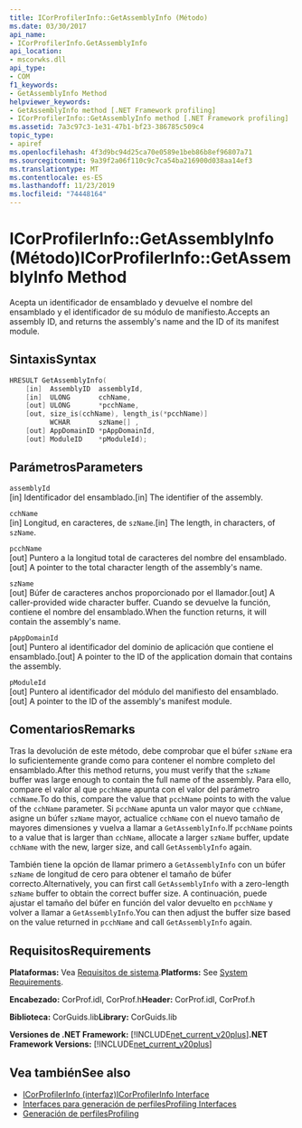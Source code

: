 ```yaml
---
title: ICorProfilerInfo::GetAssemblyInfo (Método)
ms.date: 03/30/2017
api_name:
- ICorProfilerInfo.GetAssemblyInfo
api_location:
- mscorwks.dll
api_type:
- COM
f1_keywords:
- GetAssemblyInfo Method
helpviewer_keywords:
- GetAssemblyInfo method [.NET Framework profiling]
- ICorProfilerInfo::GetAssemblyInfo method [.NET Framework profiling]
ms.assetid: 7a3c97c3-1e31-47b1-bf23-386785c509c4
topic_type:
- apiref
ms.openlocfilehash: 4f3d9bc94d25ca70e0589e1beb86b8ef96807a71
ms.sourcegitcommit: 9a39f2a06f110c9c7ca54ba216900d038aa14ef3
ms.translationtype: MT
ms.contentlocale: es-ES
ms.lasthandoff: 11/23/2019
ms.locfileid: "74448164"
---
```

# <a name="icorprofilerinfogetassemblyinfo-method"></a><span data-ttu-id="9cdc2-102">ICorProfilerInfo::GetAssemblyInfo (Método)</span><span class="sxs-lookup"><span data-stu-id="9cdc2-102">ICorProfilerInfo::GetAssemblyInfo Method</span></span>
<span data-ttu-id="9cdc2-103">Acepta un identificador de ensamblado y devuelve el nombre del ensamblado y el identificador de su módulo de manifiesto.</span><span class="sxs-lookup"><span data-stu-id="9cdc2-103">Accepts an assembly ID, and returns the assembly's name and the ID of its manifest module.</span></span>  
  
## <a name="syntax"></a><span data-ttu-id="9cdc2-104">Sintaxis</span><span class="sxs-lookup"><span data-stu-id="9cdc2-104">Syntax</span></span>  
  
```cpp  
HRESULT GetAssemblyInfo(  
    [in]  AssemblyID  assemblyId,  
    [in]  ULONG       cchName,  
    [out] ULONG       *pcchName,  
    [out, size_is(cchName), length_is(*pcchName)]  
          WCHAR       szName[] ,  
    [out] AppDomainID *pAppDomainId,  
    [out] ModuleID    *pModuleId);  
```  
  
## <a name="parameters"></a><span data-ttu-id="9cdc2-105">Parámetros</span><span class="sxs-lookup"><span data-stu-id="9cdc2-105">Parameters</span></span>  
 `assemblyId`  
 <span data-ttu-id="9cdc2-106">[in] Identificador del ensamblado.</span><span class="sxs-lookup"><span data-stu-id="9cdc2-106">[in] The identifier of the assembly.</span></span>  
  
 `cchName`  
 <span data-ttu-id="9cdc2-107">[in] Longitud, en caracteres, de `szName`.</span><span class="sxs-lookup"><span data-stu-id="9cdc2-107">[in] The length, in characters, of `szName`.</span></span>  
  
 `pcchName`  
 <span data-ttu-id="9cdc2-108">[out] Puntero a la longitud total de caracteres del nombre del ensamblado.</span><span class="sxs-lookup"><span data-stu-id="9cdc2-108">[out] A pointer to the total character length of the assembly's name.</span></span>  
  
 `szName`  
 <span data-ttu-id="9cdc2-109">[out] Búfer de caracteres anchos proporcionado por el llamador.</span><span class="sxs-lookup"><span data-stu-id="9cdc2-109">[out] A caller-provided wide character buffer.</span></span> <span data-ttu-id="9cdc2-110">Cuando se devuelve la función, contiene el nombre del ensamblado.</span><span class="sxs-lookup"><span data-stu-id="9cdc2-110">When the function returns, it will contain the assembly's name.</span></span>  
  
 `pAppDomainId`  
 <span data-ttu-id="9cdc2-111">[out] Puntero al identificador del dominio de aplicación que contiene el ensamblado.</span><span class="sxs-lookup"><span data-stu-id="9cdc2-111">[out] A pointer to the ID of the application domain that contains the assembly.</span></span>  
  
 `pModuleId`  
 <span data-ttu-id="9cdc2-112">[out] Puntero al identificador del módulo del manifiesto del ensamblado.</span><span class="sxs-lookup"><span data-stu-id="9cdc2-112">[out] A pointer to the ID of the assembly's manifest module.</span></span>  
  
## <a name="remarks"></a><span data-ttu-id="9cdc2-113">Comentarios</span><span class="sxs-lookup"><span data-stu-id="9cdc2-113">Remarks</span></span>  
 <span data-ttu-id="9cdc2-114">Tras la devolución de este método, debe comprobar que el búfer `szName` era lo suficientemente grande como para contener el nombre completo del ensamblado.</span><span class="sxs-lookup"><span data-stu-id="9cdc2-114">After this method returns, you must verify that the `szName` buffer was large enough to contain the full name of the assembly.</span></span> <span data-ttu-id="9cdc2-115">Para ello, compare el valor al que `pcchName` apunta con el valor del parámetro `cchName`.</span><span class="sxs-lookup"><span data-stu-id="9cdc2-115">To do this, compare the value that `pcchName` points to with the value of the `cchName` parameter.</span></span> <span data-ttu-id="9cdc2-116">Si `pcchName` apunta un valor mayor que `cchName`, asigne un búfer `szName` mayor, actualice `cchName` con el nuevo tamaño de mayores dimensiones y vuelva a llamar a `GetAssemblyInfo`.</span><span class="sxs-lookup"><span data-stu-id="9cdc2-116">If `pcchName` points to a value that is larger than `cchName`, allocate a larger `szName` buffer, update `cchName` with the new, larger size, and call `GetAssemblyInfo` again.</span></span>  
  
 <span data-ttu-id="9cdc2-117">También tiene la opción de llamar primero a `GetAssemblyInfo` con un búfer `szName` de longitud de cero para obtener el tamaño de búfer correcto.</span><span class="sxs-lookup"><span data-stu-id="9cdc2-117">Alternatively, you can first call `GetAssemblyInfo` with a zero-length `szName` buffer to obtain the correct buffer size.</span></span> <span data-ttu-id="9cdc2-118">A continuación, puede ajustar el tamaño del búfer en función del valor devuelto en `pcchName` y volver a llamar a `GetAssemblyInfo`.</span><span class="sxs-lookup"><span data-stu-id="9cdc2-118">You can then adjust the buffer size based on the value returned in `pcchName` and call `GetAssemblyInfo` again.</span></span>  
  
## <a name="requirements"></a><span data-ttu-id="9cdc2-119">Requisitos</span><span class="sxs-lookup"><span data-stu-id="9cdc2-119">Requirements</span></span>  
 <span data-ttu-id="9cdc2-120">**Plataformas:** Vea [Requisitos de sistema](../../../../docs/framework/get-started/system-requirements.md).</span><span class="sxs-lookup"><span data-stu-id="9cdc2-120">**Platforms:** See [System Requirements](../../../../docs/framework/get-started/system-requirements.md).</span></span>  
  
 <span data-ttu-id="9cdc2-121">**Encabezado:** CorProf.idl, CorProf.h</span><span class="sxs-lookup"><span data-stu-id="9cdc2-121">**Header:** CorProf.idl, CorProf.h</span></span>  
  
 <span data-ttu-id="9cdc2-122">**Biblioteca:** CorGuids.lib</span><span class="sxs-lookup"><span data-stu-id="9cdc2-122">**Library:** CorGuids.lib</span></span>  
  
 <span data-ttu-id="9cdc2-123">**Versiones de .NET Framework:** [!INCLUDE[net_current_v20plus](../../../../includes/net-current-v20plus-md.md)]</span><span class="sxs-lookup"><span data-stu-id="9cdc2-123">**.NET Framework Versions:** [!INCLUDE[net_current_v20plus](../../../../includes/net-current-v20plus-md.md)]</span></span>  
  
## <a name="see-also"></a><span data-ttu-id="9cdc2-124">Vea también</span><span class="sxs-lookup"><span data-stu-id="9cdc2-124">See also</span></span>

- [<span data-ttu-id="9cdc2-125">ICorProfilerInfo (interfaz)</span><span class="sxs-lookup"><span data-stu-id="9cdc2-125">ICorProfilerInfo Interface</span></span>](../../../../docs/framework/unmanaged-api/profiling/icorprofilerinfo-interface.md)
- [<span data-ttu-id="9cdc2-126">Interfaces para generación de perfiles</span><span class="sxs-lookup"><span data-stu-id="9cdc2-126">Profiling Interfaces</span></span>](../../../../docs/framework/unmanaged-api/profiling/profiling-interfaces.md)
- [<span data-ttu-id="9cdc2-127">Generación de perfiles</span><span class="sxs-lookup"><span data-stu-id="9cdc2-127">Profiling</span></span>](../../../../docs/framework/unmanaged-api/profiling/index.md)

